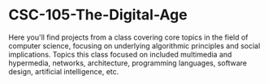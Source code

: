 # CSC-105-The-Digital-Age
Here you'll find projects from a class covering core topics in the field of computer science, focusing on underlying algorithmic principles and social implications. Topics this class focused on included multimedia and hypermedia, networks, architecture, programming languages, software design, artificial intelligence, etc.
